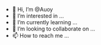 - 👋 Hi, I’m @Auoy
- 👀 I’m interested in ...
- 🌱 I’m currently learning ...
- 💞️ I’m looking to collaborate on ...
- 📫 How to reach me ...

<!---
Auoy/Auoy is a ✨ special ✨ repository because its `README.md` (this file) appears on your GitHub profile.
You can click the Preview link to take a look at your changes.
--->
